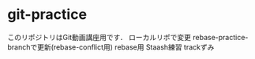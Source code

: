 # git-practice
このリポジトリはGit動画講座用です．
ローカルリポで変更
rebase-practice-branchで更新(rebase-conflict用)
rebase用
Staash練習
trackずみ

